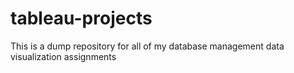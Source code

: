 # tableau-projects
This is a dump repository for all of my database management data visualization assignments
